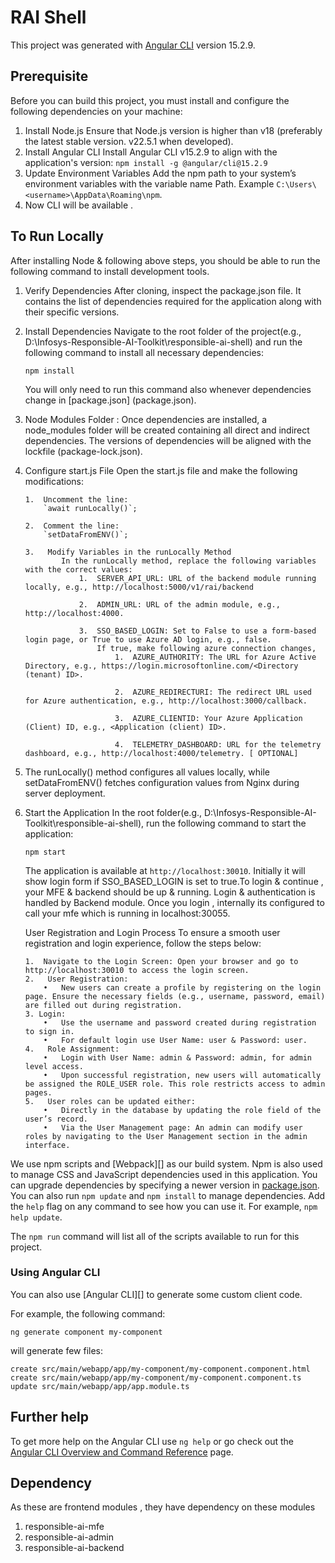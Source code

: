 # RAI Shell

This project was generated with [Angular CLI](https://github.com/angular/angular-cli) version 15.2.9.

## Prerequisite 

Before you can build this project, you must install and configure the following dependencies on your machine:

1.	Install Node.js
    Ensure that Node.js version is higher than v18 (preferably the latest stable version. v22.5.1 when developed).
2.	Install Angular CLI
    Install Angular CLI v15.2.9 to align with the application's version:
            ```
            npm install -g @angular/cli@15.2.9
            ```
3.	Update Environment Variables
    Add the npm path to your system’s environment variables with the variable name Path.
    Example 
    `C:\Users\<username>\AppData\Roaming\npm`.
4. Now CLI will be available .

## To Run Locally

After installing Node & following above steps, you should be able to run the following command to install development tools.
1. 	Verify Dependencies
        After cloning, inspect the package.json file. It contains the list of dependencies required for the application along with their specific versions.

2.	Install Dependencies
        Navigate to the root folder of the project(e.g., D:\Infosys-Responsible-AI-Toolkit\responsible-ai-shell) and run the following command to install all necessary dependencies:
  	```
  	npm install
    ```

    You will only need to run this command  also whenever dependencies change in [package.json] (package.json).

4.	Node Modules Folder : 
        Once dependencies are installed, a node_modules folder will be created containing all direct and indirect dependencies. The versions of dependencies will be aligned with the lockfile (package-lock.json).

5.	Configure start.js File
    Open the start.js file and make the following modifications:
  	
        1.	Uncomment the line:
            `await runLocally()`;

        2.	Comment the line:
            `setDataFromENV()`;

        3.	 Modify Variables in the runLocally Method
                In the runLocally method, replace the following variables with the correct values:
                    1.	SERVER_API_URL: URL of the backend module running locally, e.g., http://localhost:5000/v1/rai/backend

                    2.	ADMIN_URL: URL of the admin module, e.g., http://localhost:4000.

                    3.	SSO_BASED_LOGIN: Set to False to use a form-based login page, or True to use Azure AD login, e.g., false.
                        If true, make following azure connection changes,
                            1.	AZURE_AUTHORITY: The URL for Azure Active Directory, e.g., https://login.microsoftonline.com/<Directory (tenant) ID>.

                            2.	AZURE_REDIRECTURI: The redirect URL used for Azure authentication, e.g., http://localhost:3000/callback.

                            3.	AZURE_CLIENTID: Your Azure Application (Client) ID, e.g., <Application (client) ID>.

                            4.	TELEMETRY_DASHBOARD: URL for the telemetry dashboard, e.g., http://localhost:4000/telemetry. [ OPTIONAL]


6.	The runLocally() method configures all values locally, while setDataFromENV()
     fetches configuration values from Nginx during server deployment.

7.	Start the Application
        In the root folder(e.g., D:\Infosys-Responsible-AI-Toolkit\responsible-ai-shell), run the following command to start the application:
    ```
  	npm start
    ```
       The application is available at `http://localhost:30010`. Initially it will show login form if SSO_BASED_LOGIN is set to true.To login & continue , your MFE & backend should be up & running.
       Login & authentication is handled by Backend module.
       Once you login , internally its configured to call your mfe which is running in localhost:30055.
    
    User Registration and Login Process
        To ensure a smooth user registration and login experience, follow the steps below:

        1.	Navigate to the Login Screen: Open your browser and go to http://localhost:30010 to access the login screen.
        2.	 User Registration:
            •	New users can create a profile by registering on the login page. Ensure the necessary fields (e.g., username, password, email) are filled out during registration.
        3. Login:
            •	Use the username and password created during registration to sign in.
            •	For default login use User Name: user & Password: user.
        4.	 Role Assignment:
            •	Login with User Name: admin & Password: admin, for admin level access.
            •	Upon successful registration, new users will automatically be assigned the ROLE_USER role. This role restricts access to admin pages.
        5.	 User roles can be updated either:
            •	Directly in the database by updating the role field of the user’s record.
            •	Via the User Management page: An admin can modify user roles by navigating to the User Management section in the admin interface.


We use npm scripts and [Webpack][] as our build system.
Npm is also used to manage CSS and JavaScript dependencies used in this application. You can upgrade dependencies by
specifying a newer version in [package.json](package.json). You can also run `npm update` and `npm install` to manage dependencies.
Add the `help` flag on any command to see how you can use it. For example, `npm help update`.

The `npm run` command will list all of the scripts available to run for this project.



### Using Angular CLI

You can also use [Angular CLI][] to generate some custom client code.

For example, the following command:

```
ng generate component my-component
```

will generate few files:

```
create src/main/webapp/app/my-component/my-component.component.html
create src/main/webapp/app/my-component/my-component.component.ts
update src/main/webapp/app/app.module.ts
```

## Further help

To get more help on the Angular CLI use `ng help` or go check out the [Angular CLI Overview and Command Reference](https://angular.io/cli) page.


## Dependency
 As these are frontend modules , they have dependency on these modules
1. responsible-ai-mfe
2. responsible-ai-admin
3. responsible-ai-backend
